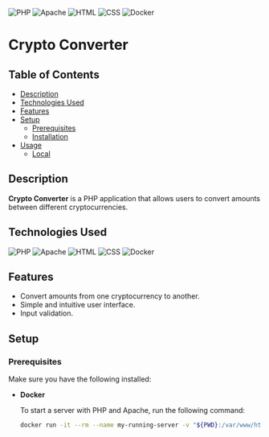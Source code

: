 ![PHP](https://img.shields.io/badge/PHP-Backend-blue) 
![Apache](https://img.shields.io/badge/Apache-Web%20Server-orange) 
![HTML](https://img.shields.io/badge/HTML-Frontend-yellow) 
![CSS](https://img.shields.io/badge/CSS-Frontend-blue) 
![Docker](https://img.shields.io/badge/Docker-Containerization-blue) 
# Crypto Converter

## Table of Contents

- [Description](#description)
- [Technologies Used](#technologies-used)
- [Features](#features)
- [Setup](#setup)
  - [Prerequisites](#prerequisites)
  - [Installation](#installation)
- [Usage](#usage)
  - [Local](#local)

## Description

**Crypto Converter** is a  PHP application that allows users to convert amounts between different cryptocurrencies. 
## Technologies Used

![PHP](https://img.shields.io/badge/PHP-Backend-blue) 
![Apache](https://img.shields.io/badge/Apache-Web%20Server-orange) 
![HTML](https://img.shields.io/badge/HTML-Frontend-yellow) 
![CSS](https://img.shields.io/badge/CSS-Frontend-blue) 
![Docker](https://img.shields.io/badge/Docker-Containerization-blue) 

## Features

- Convert amounts from one cryptocurrency to another.
- Simple and intuitive user interface.
- Input validation.

## Setup

### Prerequisites

Make sure you have the following installed:

- **Docker**

  To start a server with PHP and Apache, run the following command:

  ```bash
  docker run -it --rm --name my-running-server -v "${PWD}:/var/www/html" -w /var/www/html -p 8081:80 php:8.2-apache
